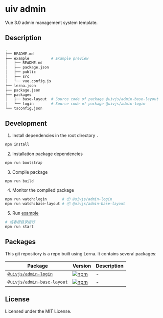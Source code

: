 uiv admin
===

Vue 3.0 admin management system template.

## Description

```bash
.
├── README.md
├── example          # Example preview
│   ├── README.md
│   ├── package.json
│   ├── public
│   ├── src
│   └── vue.config.js
├── lerna.json
├── package.json
├── packages
│   ├── base-layout  # Source code of package @uivjs/admin-base-layout
│   └── login        # Source code of package @uivjs/admin-login
└── tsconfig.json
```

## Development

1. Install dependencies in the root directory `.`

```bash
npm install
```

2. Installation package dependencies

```bash
npm run bootstrap
```

3. Compile package

```bash
npm run build
```

4. Monitor the compiled package

```bash
npm run watch:login       # 📦 @uivjs/admin-login
npm run watch:base-layout # 📦 @uivjs/admin-base-layout
```

5. Run [example](./example/README.md)

```bash
# 或者根目录运行
npm run start
```

## Packages

This git repository is a repo built using Lerna. It contains several packages:


Package | Version | Description
---- | ---- | ----
[`@uivjs/admin-login`](https://www.npmjs.com/package/@uivjs/admin-login) | [![npm](https://img.shields.io/npm/v/@uivjs/admin-login.svg?maxAge=3600)](https://www.npmjs.com/package/@uivjs/admin-login) | - 
[`@uivjs/admin-base-layout`](https://www.npmjs.com/package/@uivjs/admin-base-layout) | [![npm](https://img.shields.io/npm/v/@uivjs/admin-base-layout.svg?maxAge=3600)](https://www.npmjs.com/package/@uivjs/admin-base-layout) | - 

## License

Licensed under the MIT License.